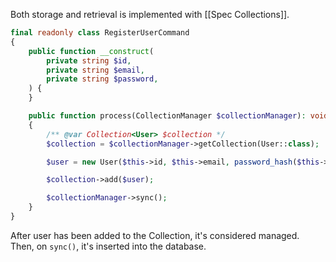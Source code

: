 Both storage and retrieval is implemented with [[Spec Collections]].

```php
final readonly class RegisterUserCommand
{
    public function __construct(
        private string $id,
        private string $email,
        private string $password,
    ) {
    }

    public function process(CollectionManager $collectionManager): void
    {
        /** @var Collection<User> $collection */
        $collection = $collectionManager->getCollection(User::class);

        $user = new User($this->id, $this->email, password_hash($this->password));

        $collection->add($user);

        $collectionManager->sync();
    }
}
```

After user has been added to the Collection, it's considered managed. Then, on `sync()`, it's inserted into the database.

